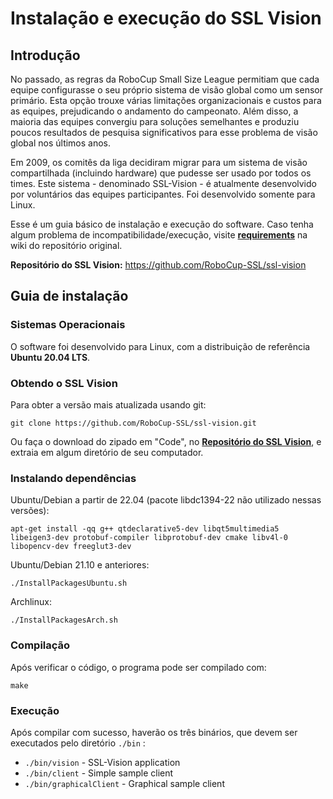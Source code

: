 # Instalação e execução do SSL Vision  

## Introdução  

No passado, as regras da RoboCup Small Size League permitiam que cada equipe configurasse o seu próprio sistema de visão global como um sensor primário. Esta opção trouxe várias limitações organizacionais e custos para as equipes, prejudicando o andamento do campeonato. Além disso, a maioria das equipes convergiu para soluções semelhantes e produziu poucos resultados de pesquisa significativos para esse problema de visão global nos últimos anos.

Em 2009, os comitês da liga decidiram migrar para um sistema de visão compartilhada (incluindo hardware) que pudesse ser usado por todos os times. Este sistema - denominado SSL-Vision - é atualmente desenvolvido por voluntários das equipes participantes. Foi desenvolvido somente para Linux.

Esse é um guia básico de instalação e execução do software. Caso tenha algum problema de incompatibilidade/execução, visite [**requirements**](https://github.com/RoboCup-SSL/ssl-vision/wiki/requirements) na wiki do repositório original. 

  **Repositório do SSL Vision:** https://github.com/RoboCup-SSL/ssl-vision

 
## Guia de instalação

### Sistemas Operacionais

O software foi desenvolvido para Linux, com a distribuição de referência **Ubuntu 20.04 LTS**.
### Obtendo o SSL Vision
Para obter a versão mais atualizada usando git:

    git clone https://github.com/RoboCup-SSL/ssl-vision.git

Ou faça o download do zipado em "Code", no **[Repositório do SSL Vision](https://github.com/RoboCup-SSL/ssl-vision)**, e extraia em algum diretório de seu computador.

### Instalando dependências

Ubuntu/Debian a partir de 22.04 (pacote libdc1394-22 não utilizado nessas versões):

 `apt-get install -qq g++ qtdeclarative5-dev libqt5multimedia5 libeigen3-dev protobuf-compiler libprotobuf-dev cmake libv4l-0 libopencv-dev freeglut3-dev`
    
Ubuntu/Debian 21.10 e anteriores:

    ./InstallPackagesUbuntu.sh
    
Archlinux:

    ./InstallPackagesArch.sh

### Compilação
Após verificar o código, o programa pode ser compilado com:

    make

### Execução
Após compilar com sucesso, haverão os três binários, que devem ser executados pelo diretório  `./bin` :

-   `./bin/vision`   - SSL-Vision application
-   `./bin/client`  - Simple sample client
-   `./bin/graphicalClient` - Graphical sample client
